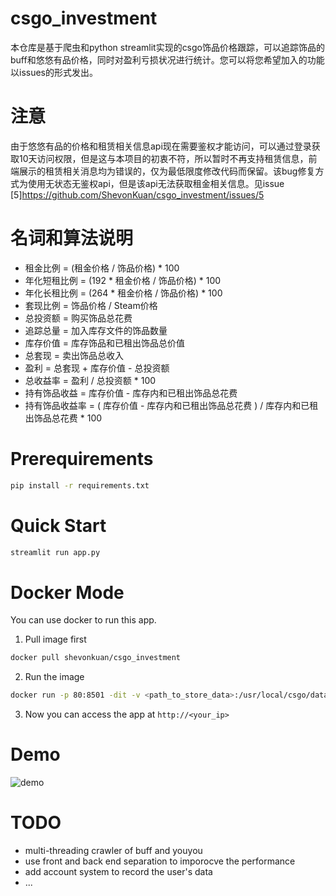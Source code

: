 # csgo_investment

本仓库是基于爬虫和python streamlit实现的csgo饰品价格跟踪，可以追踪饰品的buff和悠悠有品价格，同时对盈利亏损状况进行统计。您可以将您希望加入的功能以issues的形式发出。

# 注意

由于悠悠有品的价格和租赁相关信息api现在需要鉴权才能访问，可以通过登录获取10天访问权限，但是这与本项目的初衷不符，所以暂时不再支持租赁信息，前端展示的租赁相关消息均为错误的，仅为最低限度修改代码而保留。该bug修复方式为使用无状态无鉴权api，但是该api无法获取租金相关信息。见issue [5]<https://github.com/ShevonKuan/csgo_investment/issues/5>

# 名词和算法说明
- 租金比例 = (租金价格 / 饰品价格) * 100
- 年化短租比例 = (192 * 租金价格 / 饰品价格) * 100
- 年化长租比例 = (264 * 租金价格 / 饰品价格) * 100
- 套现比例 = 饰品价格 / Steam价格
- 总投资额 = 购买饰品总花费
- 追踪总量 = 加入库存文件的饰品数量
- 库存价值 = 库存饰品和已租出饰品总价值
- 总套现 = 卖出饰品总收入
- 盈利 = 总套现 + 库存价值 - 总投资额
- 总收益率 = 盈利 / 总投资额 * 100
- 持有饰品收益 = 库存价值 - 库存内和已租出饰品总花费
- 持有饰品收益率 = ( 库存价值 - 库存内和已租出饰品总花费 ) / 库存内和已租出饰品总花费 * 100

# Prerequirements
```bash
pip install -r requirements.txt
```

# Quick Start
```bash
streamlit run app.py
```

# Docker Mode
You can use docker to run this app.
1. Pull image first
```bash
docker pull shevonkuan/csgo_investment
```
2. Run the image
```bash
docker run -p 80:8501 -dit -v <path_to_store_data>:/usr/local/csgo/data --restart=always shevonkuan/csgo_investment:v1.0.1
```
3. Now you can access the app at `http://<your_ip>`

# Demo
![demo](/demo.gif)

# TODO
- multi-threading crawler of buff and youyou
- use front and back end separation to imporocve the performance
- add account system to record the user's data
- ...
